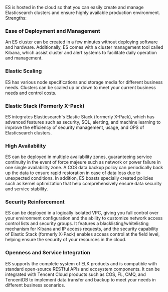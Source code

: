 ﻿ES is hosted in the cloud so that you can easily create and manage Elasticsearch clusters and ensure highly available production environment. Strengths:

### Ease of Deployment and Management

An ES cluster can be created in a few minutes without deploying software and hardware. Additionally, ES comes with a cluster management tool called Kibana, which assist cluster and alert systems to facilitate daily operation and management.

### Elastic Scaling

ES has various node specifications and storage media for different business needs. Clusters can be scaled up or down to meet your current business needs and control costs.

### Elastic Stack (Formerly X-Pack)

ES integrates Elasticsearch's Elastic Stack (formerly X-Pack), which has advanced features such as security, SQL, alerting, and machine learning to improve the efficiency of security management, usage, and OPS of Elasticsearch clusters.

### High Availability

ES can be deployed in multiple availability zones, guaranteeing service continuity in the event of force majeure such as network or power failure in one single availability zone. A COS data backup policy can periodically back up the data to ensure rapid restoration in case of data loss due to unexpected conditions. In addition, ES boasts specially created policies such as kernel optimization that help comprehensively ensure data security and service stability.

### Security Reinforcement

ES can be deployed in a logically isolated VPC, giving you full control over your environment configuration and the ability to customize network access control lists and security groups. It features a blacklisting/whitelisting mechanism for Kibana and IP access requests, and the security capability of Elastic Stack (formerly X-Pack) enables access control at the field level, helping ensure the security of your resources in the cloud.

### Openness and Service Integration

ES supports the complete system of ELK products and is compatible with standard open-source RESTful APIs and ecosystem components. It can be integrated with Tencent Cloud products such as COS, FL, CMQ, and TencentDB to implement data transfer and backup to meet your needs in different business scenarios.